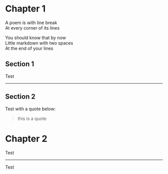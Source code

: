 # Chapter 1

A poem is with line break  
At every corner of its lines

You should know that by now  
Little markdown with two spaces  
At the end of your lines

## Section 1

Test

***

## Section 2

Test with a quote below: 

> this is a quote

# Chapter 2

Test

***

Test


